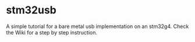 # stm32usb
A simple tutorial for a bare metal usb implementation on an stm32g4. Check the Wiki for a step by step instruction.

